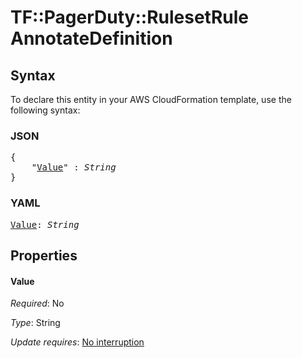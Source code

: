 # TF::PagerDuty::RulesetRule AnnotateDefinition

## Syntax

To declare this entity in your AWS CloudFormation template, use the following syntax:

### JSON

<pre>
{
    "<a href="#value" title="Value">Value</a>" : <i>String</i>
}
</pre>

### YAML

<pre>
<a href="#value" title="Value">Value</a>: <i>String</i>
</pre>

## Properties

#### Value

_Required_: No

_Type_: String

_Update requires_: [No interruption](https://docs.aws.amazon.com/AWSCloudFormation/latest/UserGuide/using-cfn-updating-stacks-update-behaviors.html#update-no-interrupt)

